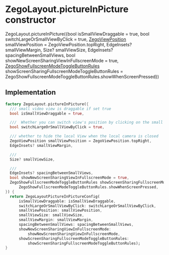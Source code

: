 


# ZegoLayout.pictureInPicture constructor







ZegoLayout.pictureInPicture({bool isSmallViewDraggable = true, bool switchLargeOrSmallViewByClick = true, [ZegoViewPosition](../../zego_uikit_prebuilt_live_audio_room/ZegoViewPosition.md) smallViewPosition = ZegoViewPosition.topRight, EdgeInsets? smallViewMargin, Size? smallViewSize, EdgeInsets? spacingBetweenSmallViews, bool showNewScreenSharingViewInFullscreenMode = true, [ZegoShowFullscreenModeToggleButtonRules](../../zego_uikit_prebuilt_live_audio_room/ZegoShowFullscreenModeToggleButtonRules.md) showScreenSharingFullscreenModeToggleButtonRules = ZegoShowFullscreenModeToggleButtonRules.showWhenScreenPressed})





## Implementation

```dart
factory ZegoLayout.pictureInPicture({
  /// small video view is draggable if set true
  bool isSmallViewDraggable = true,

  ///  Whether you can switch view's position by clicking on the small view
  bool switchLargeOrSmallViewByClick = true,

  /// whether to hide the local View when the local camera is closed
  ZegoViewPosition smallViewPosition = ZegoViewPosition.topRight,
  EdgeInsets? smallViewMargin,

  ///
  Size? smallViewSize,

  ///
  EdgeInsets? spacingBetweenSmallViews,
  bool showNewScreenSharingViewInFullscreenMode = true,
  ZegoShowFullscreenModeToggleButtonRules showScreenSharingFullscreenModeToggleButtonRules =
      ZegoShowFullscreenModeToggleButtonRules.showWhenScreenPressed,
}) {
  return ZegoLayoutPictureInPictureConfig(
      isSmallViewDraggable: isSmallViewDraggable,
      switchLargeOrSmallViewByClick: switchLargeOrSmallViewByClick,
      smallViewPosition: smallViewPosition,
      smallViewSize: smallViewSize,
      smallViewMargin: smallViewMargin,
      spacingBetweenSmallViews: spacingBetweenSmallViews,
      showNewScreenSharingViewInFullscreenMode:
          showNewScreenSharingViewInFullscreenMode,
      showScreenSharingFullscreenModeToggleButtonRules:
          showScreenSharingFullscreenModeToggleButtonRules);
}
```







